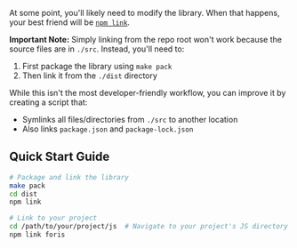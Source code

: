 At some point, you'll likely need to modify the library. When that happens, your
best friend will be [`npm link`](https://docs.npmjs.com/cli/link).

**Important Note:** Simply linking from the repo root won't work because the
source files are in `./src`. Instead, you'll need to:

1. First package the library using `make pack`
2. Then link it from the `./dist` directory

While this isn't the most developer-friendly workflow, you can improve it by
creating a script that:

- Symlinks all files/directories from `./src` to another location
- Also links `package.json` and `package-lock.json`

## Quick Start Guide

```bash
# Package and link the library
make pack
cd dist
npm link

# Link to your project
cd /path/to/your/project/js  # Navigate to your project's JS directory
npm link foris
```
